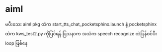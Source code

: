 # aiml
မပီးသေး aiml pkg ထဲက start_tts_chat_pocketsphinx.launch နဲ့ pocketsphinx ထဲက kws_test2.py ကိုပြင်ရန်
ပြသနာက အသံက speech recognize ထဲပြန်၀င်ပီး loop ဖြစ်နေ
